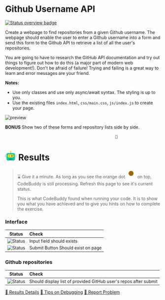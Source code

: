 # Github Username API
[![Status overview badge](../../blob/badges/.github/badges/main/badge.svg)](#-results)


Create a webpage to find repositories from a given Github username. The webpage should enable the user to enter a Github username into a form and send this form to the Github API to retrieve a list of all the user's repositories.

You are going to have to research the GitHub API documentation and try out things to figure out how to do this (a major part of modern web development!). Don't be afraid of failure! Trying and failing is a great way to learn and error messages are your friend.

**Notes:**
- Use only classes and use only async/await syntax. The styling is up to you.
- Use the existing files `index.html`, `css/main.css`, `js/index.js` to create your page.
  
![preview](./demo.gif)

**BONUS** Show two of these forms and repository lists side by side.























































                                                      🐢

[//]: # (autograding info start)
# <img src="https://github.com/DCI-EdTech/autograding-setup/raw/main/assets/bot-large.svg" alt="" data-canonical-src="https://github.com/DCI-EdTech/autograding-setup/raw/main/assets/bot-large.svg" height="31" /> Results
> ⌛ Give it a minute. As long as you see the orange dot ![processing](https://raw.githubusercontent.com/DCI-EdTech/autograding-setup/main/assets/processing.svg) on top, CodeBuddy is still processing. Refresh this page to see it's current status.
>
> This is what CodeBuddy found when running your code. It is to show you what you have achieved and to give you hints on how to complete the exercise.


### Interface

|                 Status                  | Check                                                                                    |
| :-------------------------------------: | :--------------------------------------------------------------------------------------- |
| ![Status](../../blob/badges/.github/badges/main/status0.svg) | Input field should exists |
| ![Status](../../blob/badges/.github/badges/main/status1.svg) | Submit Button Should exist on page |

### Github repositories

|                 Status                  | Check                                                                                    |
| :-------------------------------------: | :--------------------------------------------------------------------------------------- |
| ![Status](../../blob/badges/.github/badges/main/status2.svg) | Should display list of provided GitHub user's repos after submit |



[🔬 Results Details](../../actions)
[🐞 Tips on Debugging](https://github.com/DCI-EdTech/autograding-setup/wiki/How-to-work-with-CodeBuddy)
[📢 Report Problem](https://docs.google.com/forms/d/e/1FAIpQLSfS8wPh6bCMTLF2wmjiE5_UhPiOEnubEwwPLN_M8zTCjx5qbg/viewform?usp=pp_url&entry.652569746=Browser-Github-UserName-API)


[//]: # (autograding info end)